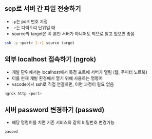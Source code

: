 ## scp로 서버 간 파일 전송하기

- `-p`는 port 번호 지정
- `-r`는 디렉토리 단위일 때
- source와 target은 꼭 본인 서버가 아니어도 되므로 알고 있으면 좋음

``` sh
ssh -p <port> [-r] source target
```

## 외부 localhost 접속하기 (ngrok)

- 개발 단위에서는 localhost에서 특정 포트에 서버가 열림 (웹, 주피터 노트북)
- 이를 현재 개발 환경에서 열기 위해 사용하는 명령어
- vscode에서 ssh로 직접 연결하면, 이런 과정이 필요 없음

``` sh
ngrok http <port>
```

## 서버 password 변경하기 (passwd)

- 해당 명령어를 치면 기존 서비스와 같이 비밀번호 변경가능

```
passwd
```